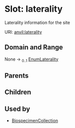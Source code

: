 
# Slot: laterality

Laterality information for the site

URI: [anvil:laterality](https://anvilproject.org/acr-harmonized-data-model/laterality)


## Domain and Range

None &#8594;  <sub>0..1</sub> [EnumLaterality](EnumLaterality.md)

## Parents


## Children


## Used by

 * [BiospecimenCollection](BiospecimenCollection.md)
